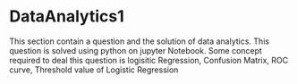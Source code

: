 # DataAnalytics1
This section contain a question and the solution of data analytics. This question is solved using python on jupyter Notebook. Some concept required to deal this question is logisitic Regression, Confusion Matrix, ROC curve, Threshold value of Logistic Regression
